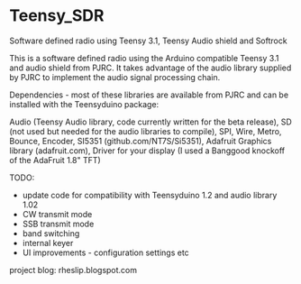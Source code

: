 # Teensy_SDR
Software defined radio using Teensy 3.1, Teensy Audio shield and Softrock

This is a software defined radio using the Arduino compatible Teensy 3.1 and audio shield from PJRC. 
It takes advantage of the audio library supplied by PJRC to implement the audio signal processing chain.

Dependencies - most of these libraries are available from PJRC and can be installed with the Teensyduino package:

Audio (Teensy Audio library, code currently written for the beta release),
SD (not used but needed for the audio libraries to compile),
SPI,
Wire,
Metro,
Bounce,
Encoder,
SI5351 (github.com/NT7S/Si5351),
Adafruit Graphics library (adafruit.com),
Driver for your display (I used a Banggood knockoff of the AdaFruit 1.8" TFT)

TODO:
- update code for compatibility with Teensyduino 1.2 and audio library 1.02 
- CW transmit mode
- SSB transmit mode
- band switching
- internal keyer
- UI improvements - configuration settings etc

project blog: rheslip.blogspot.com

